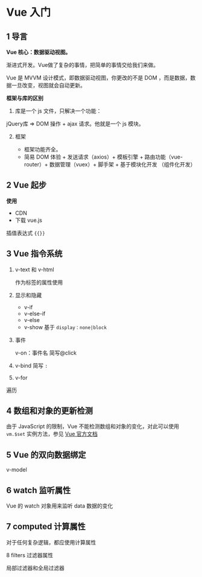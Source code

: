 Vue 入门
=======

1 导言
-----

**Vue 核心：数据驱动视图。**

渐进式开发。Vue做了复杂的事情，把简单的事情交给我们来做。

Vue 是 MVVM 设计模式，即数据驱动视图，你更改的不是 DOM ，而是数据，数据一旦改变，视图就会自动更新。

**框架与库的区别**

1. 库是一个 js 文件，只解决一个功能：

jQuery库 => DOM 操作 + ajax 请求。他就是一个 js 模块。

2. 框架

    - 框架功能齐全。
    - 简易 DOM 体验 + 发送请求（axios）+ 模板引擎 + 路由功能（vue-router）+ 数据管理（vuex）+ 脚手架 + 基于模块化开发 （组件化开发）

2 Vue 起步
---------

**使用**
- CDN
- 下载 vue.js

插值表达式 `{{}}`


3 Vue 指令系统
-------------

1. v-text 和 v-html

    作为标签的属性使用

2. 显示和隐藏

    - v-if
    - v-else-if
    - v-else
    - v-show 基于 `display：none|block`

3. 事件

    v-on：事件名    简写@click

4. v-bind 简写 `:`

5. v-for

遍历

4 数组和对象的更新检测
--------------------

由于 JavaScript 的限制，Vue 不能检测数组和对象的变化，对此可以使用 `vm.$set` 实例方法，参见 [Vue 官方文档](https://cn.vuejs.org/v2/guide/reactivity.html#%E6%A3%80%E6%B5%8B%E5%8F%98%E5%8C%96%E7%9A%84%E6%B3%A8%E6%84%8F%E4%BA%8B%E9%A1%B9)

5 Vue 的双向数据绑定
------------------

v-model

6 watch 监听属性
------------

Vue 的 watch 对象用来监听 data 数据的变化

7 computed 计算属性
---------

对于任何复杂逻辑，都应使用计算属性

8 filters 过滤器属性

局部过滤器和全局过滤器

